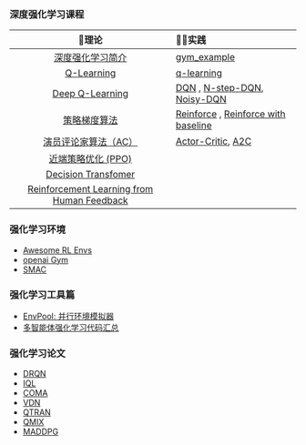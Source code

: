 ### 深度强化学习课程

|                         📘理论                         | 👩‍💻实践 |
| :---------------------------------------------------: | :---- |
| [深度强化学习简介](deep-rl/deep-rl-class/chapter1.md) | [gym_example](https://github.com/jianzhnie/deep-rl-toolkit/blob/main/examples/tutorials/lesson1/gym_example.py) |
|      [Q-Learning](deep-rl/deep-rl-class/chapter2.md)       | [q-learning](https://github.com/jianzhnie/deep-rl-toolkit/blob/main/examples/tutorials/lesson2/q_learning/train.py) |
|    [Deep Q-Learning](deep-rl/deep-rl-class/chapter3.md)    | [DQN](https://github.com/jianzhnie/deep-rl-toolkit/blob/main/examples/tutorials/lesson3/DQN/train.py) , [N-step-DQN](https://github.com/jianzhnie/deep-rl-toolkit/blob/main/examples/tutorials/lesson3/N-step-DQN/train.py), [Noisy-DQN](https://github.com/jianzhnie/deep-rl-toolkit/blob/main/examples/tutorials/lesson3/Noisy-DQN/train.py) |
|   [策略梯度算法](deep-rl/deep-rl-class/chapter4.md)    | [Reinforce](https://github.com/jianzhnie/deep-rl-toolkit/blob/main/examples/tutorials/lesson4/pg/train.py) , [Reinforce with baseline](https://github.com/jianzhnie/deep-rl-toolkit/blob/main/examples/tutorials/lesson4/pg/train.py) |
|               [演员评论家算法（AC）](deep-rl/deep-rl-class/chapter5.md)                | [Actor-Critic](https://github.com/jianzhnie/deep-rl-toolkit/tree/main/examples/tutorials/lesson4/ac%26a2c),  [A2C](https://github.com/jianzhnie/deep-rl-toolkit/tree/main/examples/tutorials/lesson4/ac%26a2c) |
| [近端策略优化 (PPO)](deep-rl/deep-rl-class/chapter6.md) |       |
|                [Decision Transfomer](deep-rl/deep-rl-class/chapter7.md)                |       |
| [Reinforcement Learning from Human Feedback](deep-rl/papers/RLHF.md) | |

### 强化学习环境

- [Awesome RL Envs](deep-rl/rltools/awesomeRLtools.md)
- [openai Gym ](deep-rl/envs/gym.md)
- [SMAC](deep-rl/envs/smac.md)

### 强化学习工具篇

- [EnvPool: 并行环境模拟器](deep-rl/rltools/envpool.md)
- [多智能体强化学习代码汇总](deep-rl/rltools/marltool.md)

### 强化学习论文
- [DRQN](deep-rl/papers/DRQN.md)
- [IQL](deep-rl/papers/iql.md)
- [COMA](deep-rl/papers/COMA.md)
- [VDN](deep-rl/papers/vdn.md)
- [QTRAN](deep-rl/papers/QTRAN.md)
- [QMIX](deep-rl/papers/qmix.md)
- [MADDPG](deep-rl/papers/MADDPG.md)
